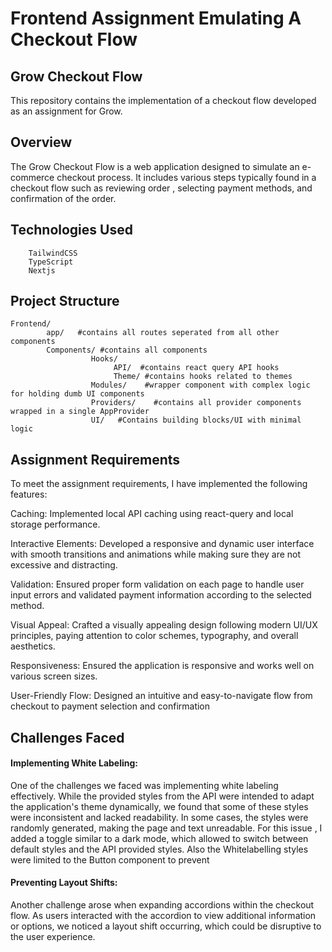 
# Frontend Assignment Emulating A Checkout Flow 

## Grow Checkout Flow

This repository contains the implementation of a checkout flow developed as an assignment for Grow.

## Overview

The Grow Checkout Flow is a web application designed to simulate an e-commerce checkout process. It includes various steps typically found in a checkout flow such as  reviewing order , selecting payment methods, and confirmation of the order.

## Technologies Used
        TailwindCSS
        TypeScript
        Nextjs

## Project Structure

    Frontend/
            app/   #contains all routes seperated from all other components
            Components/ #contains all components 
                      Hooks/
                           API/  #contains react query API hooks
                           Theme/ #contains hooks related to themes
                      Modules/    #wrapper component with complex logic for holding dumb UI components
                      Providers/    #contains all provider components wrapped in a single AppProvider
                      UI/   #Contains building blocks/UI with minimal logic
   



## Assignment Requirements

To meet the assignment requirements, I have implemented the following features:

Caching: Implemented local API caching using react-query and local storage performance.

Interactive Elements: Developed a responsive and dynamic user interface with smooth transitions and animations while making sure they are not excessive and distracting.

Validation: Ensured proper form validation on each page to handle user input errors and validated payment information according to the selected method.

Visual Appeal: Crafted a visually appealing design following modern UI/UX principles, paying attention to color schemes, typography, and overall aesthetics.

Responsiveness: Ensured the application is responsive and works well on various screen sizes.

User-Friendly Flow: Designed an intuitive and easy-to-navigate flow from checkout to payment selection and confirmation

## Challenges Faced

#### Implementing White Labeling:
 One of the challenges we faced was implementing white labeling effectively. While the provided styles from the API were intended to adapt the application's theme dynamically, we found that some of these styles were inconsistent and lacked readability. In some cases, the styles were randomly generated, making the page and text unreadable. For this issue , I added a toggle similar to a dark mode, which allowed to switch between default styles and the API provided styles.
Also the Whitelabelling styles were limited to the Button component to prevent 

#### Preventing Layout Shifts:
 Another challenge arose when expanding accordions within the checkout flow. As users interacted with the accordion to view additional information or options, we noticed a layout shift occurring, which could be disruptive to the user experience.

